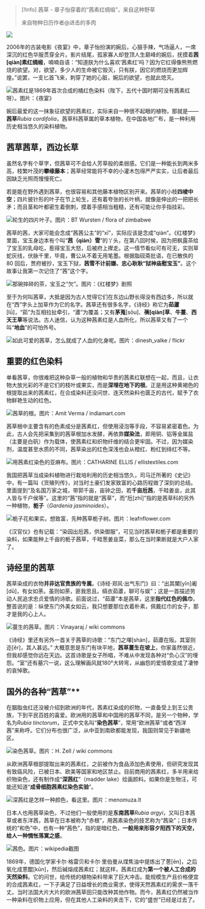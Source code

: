 > [!Info]
> 茜草 - 章子怡穿着的“茜素红绸缎”，来自这种野草
> 
> 来自物种日历作者@进击的多肉

![](/imgs/plants/flower/rubia/r2EXlI09ULOp911NkkG3oy3CkRvYDAQQR16xc_tPrq-AAgAAXAEAAEdJ.gif)

2006年的古装电影《夜宴》中，章子怡扮演的婉后，心狠手辣，气场逼人，一席深沉的红色华服贯穿全片。影片结尾，孤家寡人却登顶人生巅峰的婉后，抚摸着**茜[qiàn]素红绸缎**，喃喃自语：“知道朕为什么喜欢‘茜素红’吗？因为它红得像熊熊燃烧的欲望。对，欲望，多少人的生命被它毁灭，只有朕，因它的燃烧而更加辉煌。”说罢，一支匕首飞来，刺穿了她的心脏，婉后的欲望，也就此熄灭。

![茜素红是1869年首次合成的橘红色染料（陛下，五代十国时期可没有茜素红呀）。图片：《夜宴》](/imgs/plants/flower/rubia/euBlUk86CRIqFZtDYPEd3kvMk5ufs-LDpmW3JU45-ZyAAgAAaAEAAEpQ.jpg)


婉后最爱的这一抹象征欲望的茜素红，实际来自一种很不起眼的植物，那就是——**茜草***Rubia cordifolia*，茜草科茜草属的草本植物，在中国各地广布，是一种利用历史相当悠久的染料植物。

## 茜草茜草，西边长草



虽然名字有个草字，但茜草可不会给人芳草般的柔弱感。它们是一种能长到两米多高，枝繁叶茂的**攀缘藤本**；茜草经常能将不幸的小灌木包得严严实实，让后者最后因缺乏光照而慢慢死亡。

若是能在野外遇到茜草，也很容易和其他藤本植物区别开来。茜草的小枝**四棱中空**；四片披针形的叶子在节上轮生，还有着夸张的长叶柄，就像是伸出的一把把长矛；而且茎和叶都密生着倒刺，摸着手感相当粗糙，还有可能让你手指挂彩。

![轮生的四片叶子。图片：BT Wursten / flora of zimbabwe](/imgs/plants/flower/rubia/wP5qN4jCl-VfSSE1AOvd4EW3XDEpw1z-rLm-ybb6rUuAAgAA8QEAAEpQ.jpg)



茜草的茜，大家可能会念成“茜茜公主”的“xī”，实际应该是念成“qiàn”。《红楼梦》里面，宝玉身边本有个叫“**茜（qiàn）雪**”的丫头，在第八回时候，因为把枫露茶给了宝玉的乳母吃，惹得宝玉大怒，后被府上撵走。这一情节看似可有可无，实则草蛇灰线，伏脉千里，毕竟，曹公从不着无用笔墨。根据脂砚斋批语，在已散佚的 80 回后，贾府被抄，宝玉下狱，**茜雪不计前嫌、忠心耿耿“狱神庙慰宝玉”**。这个故事让我第一次记住了“茜”这个字。

![那碗摔碎的茶，宝玉之“欠”。图片：《红楼梦》剧照](/imgs/plants/flower/rubia/92-rbb1g8bHowmt65gq3wsWneN5reFbcIjI5GLrSSxGAAgAAZQEAAEpQ.jpg)



至于为何叫茜草，大抵是因为古人觉得它们在东边山野长得没有西边多，所以就在“西”字头上加草作为它的名字。茜草还有很多名字，《诗经》称它为**茹藘**[lǘ]，“茹”为互相拉扯牵引，“藘”为覆盖；又有**茅蒐**[sōu]、**蒨[qiàn]草**、**牛蔓**、**西天王草**等说法。古人迷信，认为这种茜素红是人血所化，所以茜草又有了一个叫“**地血**”的可怕外号。

![如此可爱的茜草，怎么就成了人血的化身呢。图片：dinesh_valke / flickr](/imgs/plants/flower/rubia/5bvsoPo4VsJUgm5FiR0To6tnwiiOqqF7TXshjclLWSaAAgAA4AEAAEpQ.jpg)



## 重要的红色染料



单看茜草，你很难把这种杂草一般的植物和华贵的茜素红联想在一起，而且，让衣物大放光彩的不是它们的枝叶或果实，而是**深埋在地下的根**。正是用这种黄褐色的根提取出来的茜素红，在合成染料还没问世、连天然染料也匮乏的古代，赋予了衣物鲜艳生动的红色。

![茜草的根。图片：Amit Verma / indiamart.com](/imgs/plants/flower/rubia/DRejM_aCOdMqavPSUF5SpJnuI-GjOdXvLngZk1-MO1n0AQAA9AEAAEpQ.jpg)



茜草根中主要含有的色素成分是茜素红，但使用浸泡等手段，不容易紧密着色。为此，古人会先把采集到的茜草根加水发酵，再依靠**媒染法**，即用铜、铝等金属盐（主要是白矾）作为载体，使茜素红和织物纤维的结合更牢固。不过，因为媒染剂，温度甚至水质的不同，茜草染出的红色深浅也会从橙红、粉红到绯红不等。

![用茜素红染色的亚麻布。图片：CATHARINE ELLIS / ellistextiles.com](/imgs/plants/flower/rubia/bHdRZy3-i51N9eKy1n8CRhmkHjr-QEIQ79rGami95_CAAgAAaAEAAEpQ.jpg)



我国把茜草当成染料植物进行栽培利用的历史相当悠久，司马迁所著的《史记》中，有一篇叫《货殖列传》，对当时土豪们发家致富的心路历程做了深刻的总结。里面提到“及名国万家之城，带郭千亩，亩钟之田，若**千亩卮茜**，千畦姜韭，此其人皆与千户侯等”。这里的“茜”指的就是“茜草”，而“卮[zhī]”指的是茜草科的另外一种植物，**栀子**（*Gardenia jasminoides*）。

![栀子花和果实。想致富，先种茜草栀子树。图片：leafnflower.com](/imgs/plants/flower/rubia/KmDZRV3UXlp11JGSDD01RxCydhwu3PWeBZ_dRL509j2AAgAAgAIAAEpQ.jpg)



《汉官仪》也有记载：“染园出卮茜，供染御服”，可见当时茜草和栀子都是重要的染料，如果能种上千亩的栀子茜草，千畦葱姜韭菜，那么在当时果断就是大户人家了。

## 诗经里的茜草



茜草染成的衣物**并非达官贵族的专属**。《诗经·郑风·出气东门》曰：“出其闉[yīn]阇[dū]，有女如荼。虽则如荼，匪我思且。缟衣茹藘，聊可与娱”；这是一首描述劳动人民追求忠贞爱情的诗歌。前面说过，“茹藘”本是茜草，这里**指代红色的佩巾**，整首说的是：纵使东门外美女如云，我只想要那位衣着朴素，佩戴红巾的女子，那才是我的心上人。

![蔓生的茜草。图片：Vinayaraj / wiki commons](/imgs/plants/flower/rubia/z4EMlxGaGHWDhMY-8rj_6RlinH6pv_omPAS3ifP5NHmAAgAA4AEAAEpQ.jpg)



《诗经》里还有另外一首关于茜草的诗歌：“东门之墠[shàn]，茹藘在阪。其室则迩[ěr]，其人甚远。” 大概意思是东门有块平地，**茜草蔓生在坡上**，你家虽然很近，但我却感觉你远在天边。这首诗歌是女子所唱，不难从中发现各种对“负心汉”的埋怨。“室”还有墓穴一说，这么理解画风就180°大转弯，从幽怨的爱情歌变成了凄惨的哀悼歌。

## 国外的各种“茜草”**



在胭脂虫红还没被介绍到欧洲的年代，茜素红染成的织物，一直备受上到王公贵族，下到平民百姓的喜爱。欧洲用的茜草和中国用的茜草不同，是另一个物种，学名为*Rubia tinctorum*，正式中文名叫“**染色茜草**”，常用“欧洲茜草”或者“西洋茜”来称呼。它们分布也很广泛，从中亚到南欧都能发现，我国则常见于新疆地区。

![染色茜草。图片：H. Zell / wiki commons](/imgs/plants/flower/rubia/7QxF5qF_m4O2jTWaMjhLxtlg7ZAxzJMge5fsLzg9LcaAAgAAVQMAAEpQ.jpg)

从欧洲茜草根部提取出来的茜素红，之前被作为食品添加色素使用，但研究发现其有致癌风险，已被日本、欧美等国家和地区禁止。目前商用的茜素红，多半用来给织物染色，还有制作成“**深茜红**”（madder lake）绘画颜料。如果你是生物汪，可能还知道“**成骨细胞茜素红染色实验**”。

![深茜红是怎样一种颜色，看这里。图片：menomuza.lt](/imgs/plants/flower/rubia/i7rNABHiZrnp8e3u7rkDZDYm5uKBuLo2y4kunJpIlCeAAgAAvgEAAEpQ.jpg)


日本人也用茜草染色，不过他们一般使用的是**东南茜草***Rubia argyi*，又叫日本茜草或者东洋茜，茜草在日本被称为“赤根”，用茜素染色的技艺称为“茜染”；日本传统的“和色”中，也有一种“茜色”，指的是暗红色，**一般用来形容夕阳西下的天空，给人一种惆怅落寞之感**。

![茜色。图片：wikipedia截图](/imgs/plants/flower/rubia/HUvsH0V8HJoz8mrrknOL63AxvAWSBJwsnvO3Aywsw3GAAgAAKgIAAEpQ.jpg)


1869年，德国化学家卡尔·格雷贝和卡尔·里伯曼从煤焦油中提炼出了蒽[ēn]，之后氧化成蒽醌[kūn]，然后碱熔成茜素红；就这样，茜素红成为**第一个被人工合成的天然染料**。它的问世，给传统的植物染料带来了巨大冲击。能规模生产且价格便宜的合成茜素红，一下子满足了日益增长的商业需求，使得天然茜素红的需求一落千丈。当时法国大片大片的欧洲茜草田只能改种其他作物。而今，茜素红仍然被当作一种染料在织物上应用，但在其他人工染料的夹击下，它的“盛世”已经是过去了。